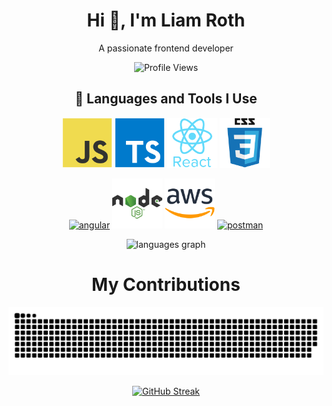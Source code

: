 <h1 align="center">Hi 👋, I'm Liam Roth</h1>
<p align="center">A passionate frontend developer</p>
<p align="center"><img src="https://komarev.com/ghpvc/?username=schlaya&style=flat-square" alt="Profile Views" /></p>
<h2 align="center">🚀 Languages and Tools I Use</h2>
<p align="center"><a target="_blank" href="https://raw.githubusercontent.com/devicons/devicon/master/icons/javascript/javascript-original.svg"><img src="https://raw.githubusercontent.com/devicons/devicon/master/icons/javascript/javascript-original.svg" alt="javascript" width="80" height="80" /></a>
<a target="_blank" href="https://raw.githubusercontent.com/devicons/devicon/master/icons/typescript/typescript-original.svg"><img src="https://raw.githubusercontent.com/devicons/devicon/master/icons/typescript/typescript-original.svg" alt="typescript" width="80" height="80" /></a>
<a target="_blank" href="https://raw.githubusercontent.com/devicons/devicon/master/icons/react/react-original-wordmark.svg"><img src="https://raw.githubusercontent.com/devicons/devicon/master/icons/react/react-original-wordmark.svg" alt="react" width="80" height="80" /></a>
<a target="_blank" href="https://raw.githubusercontent.com/devicons/devicon/master/icons/css3/css3-original-wordmark.svg"><img src="https://raw.githubusercontent.com/devicons/devicon/master/icons/css3/css3-original-wordmark.svg" alt="css3" width="80" height="80" /></a></p>
<p align="center"><a target="_blank" href="https://angular.io/assets/images/logos/angular/angular.svg"><img src="https://angular.io/assets/images/logos/angular/angular.svg" alt="angular" width="80" height="80" /></a>
<a target="_blank" href="https://raw.githubusercontent.com/devicons/devicon/master/icons/nodejs/nodejs-original-wordmark.svg"><img src="https://raw.githubusercontent.com/devicons/devicon/master/icons/nodejs/nodejs-original-wordmark.svg" alt="nodejs" width="80" height="80" /></a>
<a target="_blank" href="https://raw.githubusercontent.com/devicons/devicon/master/icons/amazonwebservices/amazonwebservices-original-wordmark.svg"><img src="https://raw.githubusercontent.com/devicons/devicon/master/icons/amazonwebservices/amazonwebservices-original-wordmark.svg" alt="aws" width="80" height="80" /></a>
<a target="_blank" href="https://www.vectorlogo.zone/logos/getpostman/getpostman-icon.svg"><img src="https://www.vectorlogo.zone/logos/getpostman/getpostman-icon.svg" alt="postman" width="80" height="80" /></a></p>
<p align="center"><img src="https://github-readme-stats.vercel.app/api/top-langs?username=schlaya&locale=en&hide_title=false&layout=compact&card_width=400&langs_count=5&theme=dracula&hide_border=false" height="150" alt="languages graph" /></p>
<h1 align="center">My Contributions</h1>
<p align="center">
  <picture>
    <source media="(prefers-color-scheme: dark)" srcset="https://raw.githubusercontent.com/schlaya/schlaya/output/github-snake-dark.svg" />
    <source media="(prefers-color-scheme: light)" srcset="https://raw.githubusercontent.com/schlaya/schlaya/output/github-snake.svg" />
    <img alt="github-snake" src="https://raw.githubusercontent.com/schlaya/schlaya/output/github-snake.svg" />
  </picture>
</p>
<p align="center">
<a href="https://git.io/streak-stats"><img src="https://github-readme-streak-stats.herokuapp.com?user=schlaya&theme=dark" alt="GitHub Streak" /></a>
</p>
